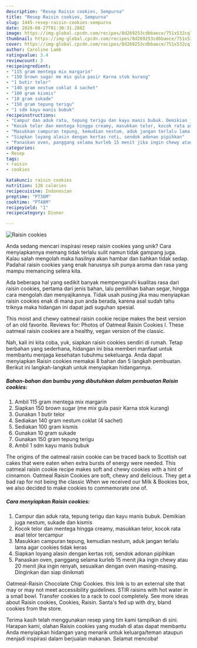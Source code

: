 ```yaml
---
description: "Resep Raisin cookies, Sempurna"
title: "Resep Raisin cookies, Sempurna"
slug: 1445-resep-raisin-cookies-sempurna
date: 2020-08-27T01:30:31.288Z
image: https://img-global.cpcdn.com/recipes/8d269253cdbbaece/751x532cq70/raisin-cookies-foto-resep-utama.jpg
thumbnail: https://img-global.cpcdn.com/recipes/8d269253cdbbaece/751x532cq70/raisin-cookies-foto-resep-utama.jpg
cover: https://img-global.cpcdn.com/recipes/8d269253cdbbaece/751x532cq70/raisin-cookies-foto-resep-utama.jpg
author: Caroline Lamb
ratingvalue: 3.4
reviewcount: 3
recipeingredient:
- "115 gram mentega mix margarin"
- "150 brown sugar me mix gula pasir Karna stok kurang"
- "1 butir telor"
- "140 gram nestum coklat 4 sachet"
- "100 gram kismis"
- "10 gram sukade"
- "150 gram tepung terigu"
- "1 sdm kayu manis bubuk"
recipeinstructions:
- "Campur dan aduk rata, tepung terigu dan kayu manis bubuk. Demikian juga nestum, sukade dan kismis"
- "Kocok telor dan mentega hingga creamy, masukkan telor, kocok rata asal telor tercampur"
- "Masukkan campuran tepung, kemudian nestum, aduk jangan terlalu lama agar cookies tidak keras"
- "Siapkan loyang alasin dengan kertas roti, sendok adonan pipihkan"
- "Panaskan oven, panggang selama kurleb 15 menit jika ingin chewy atau 20 menit jika ingin renyah, sesuaikan dengan oven masing-masing. Dinginkan dan siap dinikmati"
categories:
- Resep
tags:
- raisin
- cookies

katakunci: raisin cookies 
nutrition: 128 calories
recipecuisine: Indonesian
preptime: "PT36M"
cooktime: "PT48M"
recipeyield: "1"
recipecategory: Dinner

---
```



![Raisin cookies](https://img-global.cpcdn.com/recipes/8d269253cdbbaece/751x532cq70/raisin-cookies-foto-resep-utama.jpg)

Anda sedang mencari inspirasi resep raisin cookies yang unik? Cara menyiapkannya memang tidak terlalu sulit namun tidak gampang juga. Kalau salah mengolah maka hasilnya akan hambar dan bahkan tidak sedap. Padahal raisin cookies yang enak harusnya sih punya aroma dan rasa yang mampu memancing selera kita.

Ada beberapa hal yang sedikit banyak mempengaruhi kualitas rasa dari raisin cookies, pertama dari jenis bahan, lalu pemilihan bahan segar, hingga cara mengolah dan menyajikannya. Tidak usah pusing jika mau menyiapkan raisin cookies enak di mana pun anda berada, karena asal sudah tahu triknya maka hidangan ini dapat jadi suguhan spesial.

This moist and chewy oatmeal raisin cookie recipe makes the best version of an old favorite. Reviews for: Photos of Oatmeal Raisin Cookies I. These oatmeal raisin cookies are a healthy, vegan version of the classic.


Nah, kali ini kita coba, yuk, siapkan raisin cookies sendiri di rumah. Tetap berbahan yang sederhana, hidangan ini bisa memberi manfaat untuk membantu menjaga kesehatan tubuhmu sekeluarga. Anda dapat menyiapkan Raisin cookies memakai 8 bahan dan 5 langkah pembuatan. Berikut ini langkah-langkah untuk menyiapkan hidangannya.

<!--inarticleads1-->

##### Bahan-bahan dan bumbu yang dibutuhkan dalam pembuatan Raisin cookies:

1. Ambil 115 gram mentega mix margarin
1. Siapkan 150 brown sugar (me mix gula pasir Karna stok kurang)
1. Gunakan 1 butir telor
1. Sediakan 140 gram nestum coklat (4 sachet)
1. Sediakan 100 gram kismis
1. Gunakan 10 gram sukade
1. Gunakan 150 gram tepung terigu
1. Ambil 1 sdm kayu manis bubuk


The origins of the oatmeal raisin cookie can be traced back to Scottish oat cakes that were eaten when extra bursts of energy were needed. This oatmeal raisin cookie recipe makes soft and chewy cookies with a hint of cinnamon. Oatmeal Raisin Cookies are soft, chewy and delicious. They get a bad rap for not being the classic When we received our Milk &amp; Bookies box, we also decided to make cookies to commemorate one of. 

<!--inarticleads2-->

##### Cara menyiapkan Raisin cookies:

1. Campur dan aduk rata, tepung terigu dan kayu manis bubuk. Demikian juga nestum, sukade dan kismis
1. Kocok telor dan mentega hingga creamy, masukkan telor, kocok rata asal telor tercampur
1. Masukkan campuran tepung, kemudian nestum, aduk jangan terlalu lama agar cookies tidak keras
1. Siapkan loyang alasin dengan kertas roti, sendok adonan pipihkan
1. Panaskan oven, panggang selama kurleb 15 menit jika ingin chewy atau 20 menit jika ingin renyah, sesuaikan dengan oven masing-masing. Dinginkan dan siap dinikmati


Oatmeal-Raisin Chocolate Chip Cookies. this link is to an external site that may or may not meet accessibility guidelines. STIR raisins with hot water in a small bowl. Transfer cookies to a rack to cool completely. See more ideas about Raisin cookies, Cookies, Raisin. Santa&#39;s fed up with dry, bland cookies from the store. 

Terima kasih telah menggunakan resep yang tim kami tampilkan di sini. Harapan kami, olahan Raisin cookies yang mudah di atas dapat membantu Anda menyiapkan hidangan yang menarik untuk keluarga/teman ataupun menjadi inspirasi dalam berjualan makanan. Selamat mencoba!
